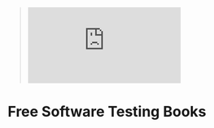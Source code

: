 >![](http://www.easyicon.net/api/resize_png_new.php?id=1174989&size=16)[]()

# Free Software Testing Books
